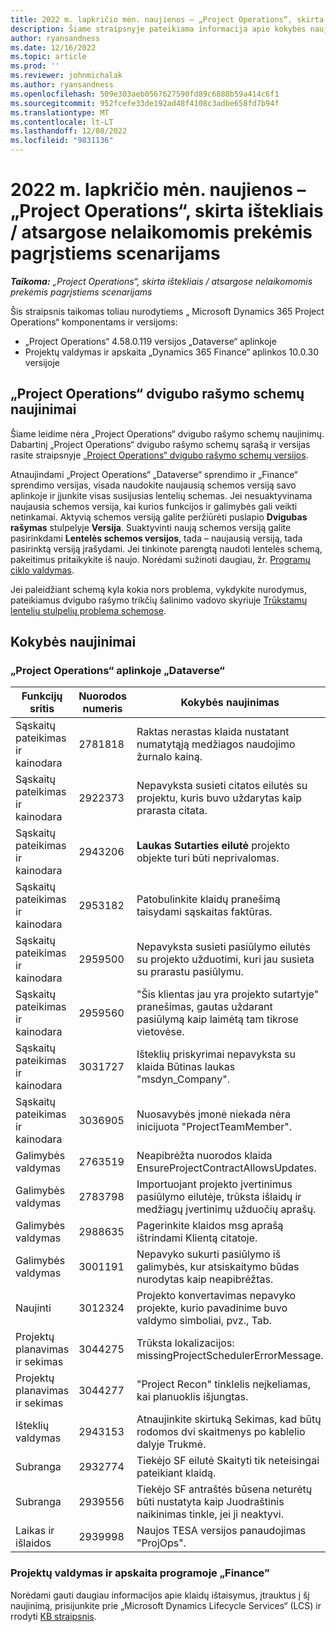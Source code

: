 ```yaml
---
title: 2022 m. lapkričio mėn. naujienos – „Project Operations“, skirta ištekliais / atsargose nelaikomomis prekėmis pagrįstiems scenarijams
description: Šiame straipsnyje pateikiama informacija apie kokybės naujinimus, pasiekiamus "Microsoft" Dynamics 365 Project Operations 2022 m. lapkričio mėnesio leidime, skirtame ištekliais / be atsargų pagrįstiems scenarijams.
author: ryansandness
ms.date: 12/16/2022
ms.topic: article
ms.prod: ''
ms.reviewer: johnmichalak
ms.author: ryansandness
ms.openlocfilehash: 509e303aeb0567627590fd89c6888b59a414c6f1
ms.sourcegitcommit: 952fcefe33de192ad48f4108c3adbe658fd7b94f
ms.translationtype: MT
ms.contentlocale: lt-LT
ms.lasthandoff: 12/08/2022
ms.locfileid: "9831136"
---
```

# <a name="whats-new-november-2022---project-operations-for-resourcenon-stocked-based-scenarios"></a>2022 m. lapkričio mėn. naujienos – „Project Operations“, skirta ištekliais / atsargose nelaikomomis prekėmis pagrįstiems scenarijams

_**Taikoma:** „Project Operations“, skirta ištekliais / atsargose nelaikomomis prekėmis pagrįstiems scenarijams_

Šis straipsnis taikomas toliau nurodytiems „ Microsoft Dynamics 365 Project Operations“ komponentams ir versijoms:

- „Project Operations“ 4.58.0.119 versijos „Dataverse“ aplinkoje
- Projektų valdymas ir apskaita „Dynamics 365 Finance“ aplinkos 10.0.30 versijoje

## <a name="project-operations-dual-write-maps-updates"></a>„Project Operations“ dvigubo rašymo schemų naujinimai

Šiame leidime nėra „Project Operations“ dvigubo rašymo schemų naujinimų. Dabartinį „Project Operations“ dvigubo rašymo schemų sąrašą ir versijas rasite straipsnyje [„Project Operations“ dvigubo rašymo schemų versijos](../environment/resource-dual-write-maps.md).

Atnaujindami „Project Operations“ „Dataverse“ sprendimo ir „Finance“ sprendimo versijas, visada naudokite naujausią schemos versiją savo aplinkoje ir įjunkite visas susijusias lentelių schemas. Jei nesuaktyvinama naujausia schemos versija, kai kurios funkcijos ir galimybės gali veikti netinkamai. Aktyvią schemos versiją galite peržiūrėti puslapio **Dvigubas rašymas** stulpelyje **Versija**. Suaktyvinti naują schemos versiją galite pasirinkdami **Lentelės schemos versijos**, tada – naujausią versiją, tada pasirinktą versiją įrašydami. Jei tinkinote parengtą naudoti lentelės schemą, pakeitimus pritaikykite iš naujo. Norėdami sužinoti daugiau, žr. [Programų ciklo valdymas](/dynamics365/fin-ops-core/dev-itpro/data-entities/dual-write/app-lifecycle-management).

Jei paleidžiant schemą kyla kokia nors problema, vykdykite nurodymus, pateikiamus dvigubo rašymo trikčių šalinimo vadovo skyriuje [Trūkstamų lentelių stulpelių problema schemose](/dynamics365/fin-ops-core/dev-itpro/data-entities/dual-write/dual-write-troubleshooting-finops-upgrades#missing-table-columns-issue-on-maps).

## <a name="quality-updates"></a>Kokybės naujinimai

### <a name="project-operations-on-dataverse"></a>„Project Operations“ aplinkoje „Dataverse“

| Funkcijų sritis | Nuorodos numeris | Kokybės naujinimas |
| --- | --- | --- |
| Sąskaitų pateikimas ir kainodara | 2781818 | Raktas nerastas klaida nustatant numatytąją medžiagos naudojimo žurnalo kainą. |
| Sąskaitų pateikimas ir kainodara | 2922373 | Nepavyksta susieti citatos eilutės su projektu, kuris buvo uždarytas kaip prarasta citata. |
| Sąskaitų pateikimas ir kainodara | 2943206 | **Laukas Sutarties eilutė** projekto objekte turi būti neprivalomas. |
| Sąskaitų pateikimas ir kainodara | 2953182 | Patobulinkite klaidų pranešimą taisydami sąskaitas faktūras.|
| Sąskaitų pateikimas ir kainodara | 2959500 | Nepavyksta susieti pasiūlymo eilutės su projekto užduotimi, kuri jau susieta su prarastu pasiūlymu.|
| Sąskaitų pateikimas ir kainodara | 2959560 | "Šis klientas jau yra projekto sutartyje" pranešimas, gautas uždarant pasiūlymą kaip laimėtą tam tikrose vietovėse. |
| Sąskaitų pateikimas ir kainodara | 3031727 | Išteklių priskyrimai nepavyksta su klaida Būtinas laukas "msdyn_Company". |
| Sąskaitų pateikimas ir kainodara | 3036905 | Nuosavybės įmonė niekada nėra inicijuota "ProjectTeamMember". |
| Galimybės valdymas | 2763519 | Neapibrėžta nuorodos klaida EnsureProjectContractAllowsUpdates. |
| Galimybės valdymas | 2783798 | Importuojant projekto įvertinimus pasiūlymo eilutėje, trūksta išlaidų ir medžiagų įvertinimų užduočių aprašų.|
| Galimybės valdymas | 2988635 | Pagerinkite klaidos msg aprašą ištrindami Klientą citatoje. |
| Galimybės valdymas | 3001191 | Nepavyko sukurti pasiūlymo iš galimybės, kur atsiskaitymo būdas nurodytas kaip neapibrėžtas. |
| Naujinti | 3012324 | Projekto konvertavimas nepavyko projekte, kurio pavadinime buvo valdymo simboliai, pvz., Tab. || Projektų planavimas ir sekimas | 2790384 | "Pending OperationSet" skirtasis laikas yra per trumpas. |
| Projektų planavimas ir sekimas | 3044275 | Trūksta lokalizacijos: missingProjectSchedulerErrorMessage. |
| Projektų planavimas ir sekimas | 3044277 | "Project Recon" tinklelis neįkeliamas, kai planuoklis išjungtas.|
| Išteklių valdymas | 2943153 | Atnaujinkite skirtuką Sekimas, kad būtų rodomos dvi skaitmenys po kablelio dalyje Trukmė.|
| Subranga | 2932774 | Tiekėjo SF eilutė Skaityti tik neteisingai pateikiant klaidą. |
| Subranga | 2939556 | Tiekėjo SF antraštės būsena neturėtų būti nustatyta kaip Juodraštinis naikinimas tinkle, jei ji neaktyvi. |
| Laikas ir išlaidos | 2939998 | Naujos TESA versijos panaudojimas "ProjOps". |


### <a name="project-management-and-accounting-in-finance"></a>Projektų valdymas ir apskaita programoje „Finance”

Norėdami gauti daugiau informacijos apie klaidų ištaisymus, įtrauktus į šį naujinimą, prisijunkite prie „Microsoft Dynamics Lifecycle Services“ (LCS) ir rrodyti [KB straipsnis](https://fix.lcs.dynamics.com/Issue/Details?bugId=745468).
